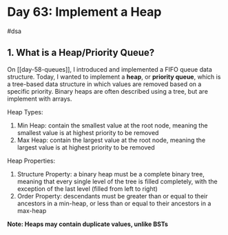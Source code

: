 # Day 63: Implement a Heap
#dsa 
## 1. What is a Heap/Priority Queue?
On [[day-58-queues]], I introduced and implemented a FIFO queue data structure. Today, I wanted to implement a **heap**, or **priority queue**, which is a tree-based data structure in which values are removed based on a specific priority. Binary heaps are often described using a tree, but are implement with arrays.

Heap Types:
1. Min Heap: contain the smallest value at the root node, meaning the smallest value is at highest priority to be removed
2. Max Heap: contain the largest value at the root node, meaning the largest value is at highest priority to be removed

Heap Properties:
1. Structure Property: a binary heap must be a complete binary tree, meaning that every single level of the tree is filled completely, with the exception of the last level (filled from left to right)
2. Order Property: descendants must be greater than or equal to their ancestors in a min-heap, or less than or equal to their ancestors in a max-heap

**Note: Heaps may contain duplicate values, unlike BSTs**




